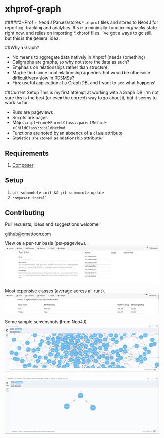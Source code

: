 # xhprof-graph
#####XHProf + Neo4J
Parses/stores `*.xhprof` files and stores to Neo4J for reporting, tracking and analytics.
It's in a minimally-functioning/hacky state right now, and relies on importing *.xhprof files. I've
got a ways to go still, but this is the general idea.


##Why a Graph?
 * No means to aggregate data natively in Xhprof (needs something)
 * Callgraphs are graphs, so why not store the data as such? 
 * Emphasis on relationships rather than structure.
 * Maybe find some cool relationships/queries that would be otherwise difficult/very slow in RDBMSs?
 * First useful application of a Graph DB, and I want to see what happens!

##Current Setup
This is my first attempt at working with a Graph DB. I'm not sure this is the best (or even the correct) way to go about it, but it seems to work so far.
* Runs are pageviews
* Scripts are pages
* Map `script`->`run`->`ParentClass::parentMethod`->`ChildClass::childMethod`
* Functions are noted by an absence of a `class` attribute.
* Statistics are stored as relationship attributes
 

## Requirements
1. [Composer](https://getcomposer.org/)

## Setup
1. `git submodule init && git submodule update`
2. `composer install`

## Contributing
Pull requests, ideas and suggestions welcome!

github@cmattoon.com

View on a per-run basis (per-pageview).
![Runs](gh/runs.png)

Most expensive classes (average across all runs).
![Classes](gh/classes.png)

Some sample screenshots (from Neo4J)
![Mess](gh/graph.png)

![Example](gh/simple.png)
